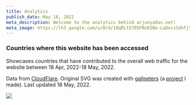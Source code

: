 ```yaml
---
title: Analytics
publish_date: May 18, 2022
meta_description: Welcome to the analytics behind arjunyadav.net!
meta_image: https://lh3.google.com/u/0/d/10qRLt5785FRn6IBo-LaDxcz3dhfjYtaK=w2880-h1528-iv1
---
```


### Countries where this website has been accessed

Showcases countries that have contributed to the overall web traffic for the website between 18 Apr, 2022-18 May, 2022.

Data from [CloudFlare](https://cloudflare.com). Original SVG was created with [gallpeters](https://gallpeters.vercel.app) (a [project](/projects/#gallpeters) I made). Last updated 18 May, 2022.

<img src="/map.svg" />
